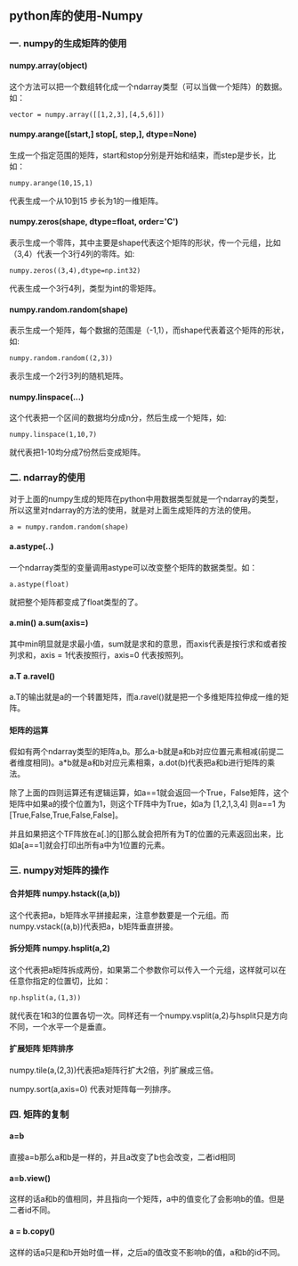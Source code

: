 ## python库的使用-Numpy

### 一. numpy的生成矩阵的使用  

#### numpy.array(object)  

这个方法可以把一个数组转化成一个ndarray类型（可以当做一个矩阵）的数据。  如：  

	vector = numpy.array([[1,2,3],[4,5,6]])  

#### numpy.arange([start,] stop[, step,], dtype=None)  

生成一个指定范围的矩阵，start和stop分别是开始和结束，而step是步长，比如：  

	numpy.arange(10,15,1)  

代表生成一个从10到15 步长为1的一维矩阵。  

#### numpy.zeros(shape, dtype=float, order='C')  

表示生成一个零阵，其中主要是shape代表这个矩阵的形状，传一个元组，比如（3,4）代表一个3行4列的零阵。如:  

	numpy.zeros((3,4),dtype=np.int32)  

代表生成一个3行4列，类型为int的零矩阵。  

#### numpy.random.random(shape)  

表示生成一个矩阵，每个数据的范围是（-1,1），而shape代表着这个矩阵的形状，如:  

	numpy.random.random((2,3))  

表示生成一个2行3列的随机矩阵。  

#### numpy.linspace(...)  

这个代表把一个区间的数据均分成n分，然后生成一个矩阵，如:  

	numpy.linspace(1,10,7)  

就代表把1-10均分成7份然后变成矩阵。  

### 二. ndarray的使用  

对于上面的numpy生成的矩阵在python中用数据类型就是一个ndarray的类型，所以这里对ndarray的方法的使用，就是对上面生成矩阵的方法的使用。  

	a = numpy.random.random(shape) 

#### a.astype(..)  

一个ndarray类型的变量调用astype可以改变整个矩阵的数据类型。如：  

	a.astype(float)  

就把整个矩阵都变成了float类型的了。  

#### a.min() a.sum(axis=)  

其中min明显就是求最小值，sum就是求和的意思，而axis代表是按行求和或者按列求和，axis = 1代表按照行，axis=0 代表按照列。  

#### a.T a.ravel()  

a.T的输出就是a的一个转置矩阵，而a.ravel()就是把一个多维矩阵拉伸成一维的矩阵。

#### 矩阵的运算  

假如有两个ndarray类型的矩阵a,b。那么a-b就是a和b对应位置元素相减(前提二者维度相同)。a*b就是a和b对应元素相乘，a.dot(b)代表把a和b进行矩阵的乘法。  

除了上面的四则运算还有逻辑运算，如a==1就会返回一个True，False矩阵，这个矩阵中如果a的摸个位置为1，则这个TF阵中为True，如a为 [1,2,1,3,4] 则a==1 为[True,False,True,False,False]。  

并且如果把这个TF阵放在a[.]的[]那么就会把所有为T的位置的元素返回出来，比如a[a==1]就会打印出所有a中为1位置的元素。  

### 三. numpy对矩阵的操作  

#### 合并矩阵 numpy.hstack((a,b))  

这个代表把a，b矩阵水平拼接起来，注意参数要是一个元组。而 numpy.vstack((a,b))代表把a，b矩阵垂直拼接。  

#### 拆分矩阵 numpy.hsplit(a,2)  

这个代表把a矩阵拆成两份，如果第二个参数你可以传入一个元组，这样就可以在任意你指定的位置切，比如：  

	np.hsplit(a,(1,3))  

就代表在1和3的位置各切一次。同样还有一个numpy.vsplit(a,2)与hsplit只是方向不同，一个水平一个是垂直。  

#### 扩展矩阵 矩阵排序  

numpy.tile(a,(2,3))代表把a矩阵行扩大2倍，列扩展成三倍。   

numpy.sort(a,axis=0) 代表对矩阵每一列排序。  

### 四. 矩阵的复制

#### a=b  
  
直接a=b那么a和b是一样的，并且a改变了b也会改变，二者id相同  

#### a=b.view()  

这样的话a和b的值相同，并且指向一个矩阵，a中的值变化了会影响b的值。但是二者id不同。  

#### a = b.copy()  

这样的话a只是和b开始时值一样，之后a的值改变不影响b的值，a和b的id不同。

  


 

